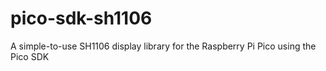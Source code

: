 # pico-sdk-sh1106
A simple-to-use SH1106 display library for the Raspberry Pi Pico using the Pico SDK
